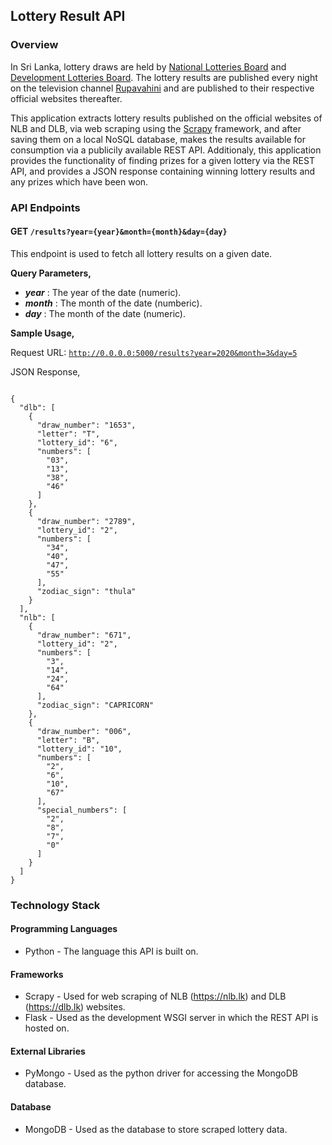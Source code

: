 ## Lottery Result API

### Overview

In Sri Lanka, lottery draws are held by [National Lotteries Board](https://nlb.lk) and [Development Lotteries Board](https://dlb.lk). The lottery results are published every night on the television channel [Rupavahini](http://www.rupavahini.lk/) and are published to their respective official websites thereafter. 

This application extracts lottery results published on the official websites of NLB and DLB, via web scraping using the [Scrapy](https://scrapy.org/) framework, and after saving them on a local NoSQL database, makes the results available for consumption via a publicily available REST API. Additionaly, this application provides the functionality of finding prizes for a given lottery via the REST API, and provides a JSON response containing winning lottery results and any prizes which have been won.

### API Endpoints

#### **GET** <code>/results?year={year}&month={month}&day={day}</code>

This endpoint is used to fetch all lottery results on a given date.

**Query Parameters,**

* ***year*** : The year of the date (numeric).
* ***month*** : The month of the date (numberic).
* ***day*** : The month of the date (numeric).

**Sample Usage,**

Request URL: <code>http://0.0.0.0:5000/results?year=2020&month=3&day=5</code>

JSON Response,

<code>
{
  "dlb": [
    {
      "draw_number": "1653",
      "letter": "T",
      "lottery_id": "6",
      "numbers": [
        "03",
        "13",
        "38",
        "46"
      ]
    },
    {
      "draw_number": "2789",
      "lottery_id": "2",
      "numbers": [
        "34",
        "40",
        "47",
        "55"
      ],
      "zodiac_sign": "thula"
    }
  ],
  "nlb": [
    {
      "draw_number": "671",
      "lottery_id": "2",
      "numbers": [
        "3",
        "14",
        "24",
        "64"
      ],
      "zodiac_sign": "CAPRICORN"
    },
    {
      "draw_number": "006",
      "letter": "B",
      "lottery_id": "10",
      "numbers": [
        "2",
        "6",
        "10",
        "67"
      ],
      "special_numbers": [
        "2",
        "8",
        "7",
        "0"
      ]
    }
  ]
}
</code>




### Technology Stack

#### Programming Languages

* Python - The language this API is built on.

#### Frameworks

* Scrapy - Used for web scraping of NLB (https://nlb.lk) and DLB (https://dlb.lk) websites.
* Flask - Used as the development WSGI server in which the REST API is hosted on.

#### External Libraries

* PyMongo - Used as the python driver for accessing the MongoDB database.

#### Database

* MongoDB - Used as the database to store scraped lottery data.